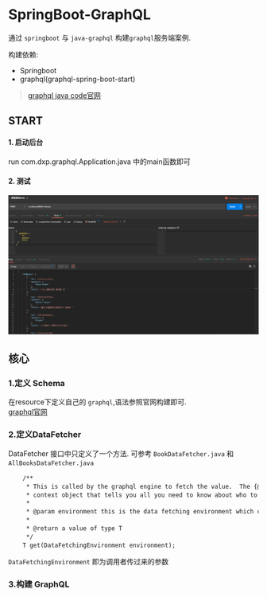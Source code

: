 # SpringBoot-GraphQL

通过 `springboot` 与 `java-graphql` 构建`graphql`服务端案例.

构建依赖:

* Springboot
* graphql(graphql-spring-boot-start)

> [graphql java code官网](https://graphql.org/code/#java)

## START

#### 1. 启动后台

run com.dxp.graphql.Application.java 中的main函数即可

#### 2. 测试

![](./imgs/test1.png)

## 核心

### 1.定义 Schema
在resource下定义自己的 `graphql`,语法参照官网构建即可.       
[graphql官网](https://graphql.org/)

### 2.定义DataFetcher
DataFetcher 接口中只定义了一个方法.  可参考 `BookDataFetcher.java` 和 `AllBooksDataFetcher.java`
```dtd
    /**
     * This is called by the graphql engine to fetch the value.  The {@link graphql.schema.DataFetchingEnvironment} is a composite
     * context object that tells you all you need to know about who to fetch a data value in graphql type terms.
     *
     * @param environment this is the data fetching environment which contains all the context you need to fetch a value
     *
     * @return a value of type T
     */
    T get(DataFetchingEnvironment environment);
```
`DataFetchingEnvironment` 即为调用者传过来的参数

### 3.构建 GraphQL
